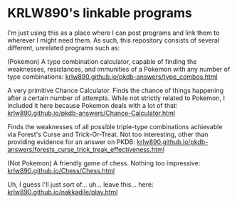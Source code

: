 # KRLW890's linkable programs

I'm just using this as a place where I can post programs and link them to wherever I might need them.  As such, this repository consists of several different, unrelated programs such as:

(Pokemon)
A type combination calculator, capable of finding the weaknesses, resistances, and immunities of a Pokemon with any number of type combinations: <a href="krlw890.github.io/pkdb-answers/type_combos.html">krlw890.github.io/pkdb-answers/type_combos.html</a>

A very primitive Chance Calculator. Finds the chance of things happening after a certain number of attempts. While not strictly related to Pokemon, I included it here because Pokemon deals with a lot of that: <a href="krlw890.github.io/pkdb-answers/Chance-Calculator.html">krlw890.github.io/pkdb-answers/Chance-Calculator.html</a>
 
Finds the weaknesses of all possible triple-type combinations achievable via Forest's Curse and Trick-Or-Treat. Not too interesting, other than providing evidence for an answer on PKDB: <a href="krlw890.github.io/pkdb-answers/forests_curse_trick_treak_effectiveness.html">krlw890.github.io/pkdb-answers/forests_curse_trick_treak_effectiveness.html</a>


(Not Pokemon)
A friendly game of chess. Nothing too impressive: <a href="krlw890.github.io/Chess/Chess.html">krlw890.github.io/Chess/Chess.html</a>

Uh, I guess I'll just sort of... uh... leave this... here: <a href="krlw890.github.io/nakkadile/play.html">krlw890.github.io/nakkadile/play.html</a>
